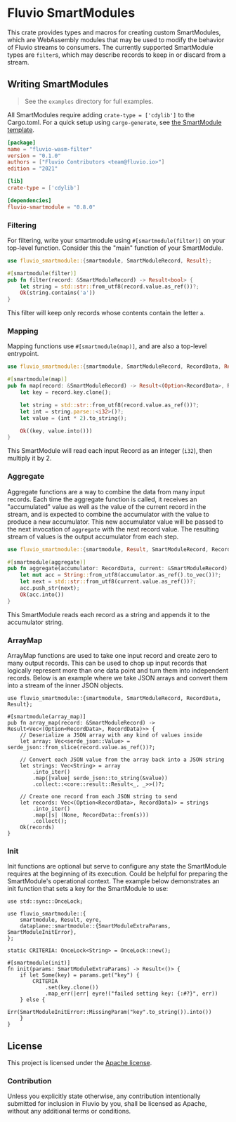 # Fluvio SmartModules

This crate provides types and macros for creating custom SmartModules,
which are WebAssembly modules that may be used to modify the behavior
of Fluvio streams to consumers. The currently supported SmartModule
types are `filter`s, which may describe records to keep in or discard
from a stream.

## Writing SmartModules

> See the `examples` directory for full examples.

All SmartModules require adding `crate-type = ['cdylib']` to the Cargo.toml.
For a quick setup using `cargo-generate`, see [the SmartModule template].

[the SmartModule template]: https://github.com/infinyon/fluvio-smartmodule-template

```toml
[package]
name = "fluvio-wasm-filter"
version = "0.1.0"
authors = ["Fluvio Contributors <team@fluvio.io>"]
edition = "2021"

[lib]
crate-type = ['cdylib']

[dependencies]
fluvio-smartmodule = "0.8.0"
```

### Filtering

For filtering, write your smartmodule using `#[smartmodule(filter)]` on your
top-level function. Consider this the "main" function of your SmartModule.

```rust
use fluvio_smartmodule::{smartmodule, SmartModuleRecord, Result};

#[smartmodule(filter)]
pub fn filter(record: &SmartModuleRecord) -> Result<bool> {
    let string = std::str::from_utf8(record.value.as_ref())?;
    Ok(string.contains('a'))
}
```

This filter will keep only records whose contents contain the letter `a`.

### Mapping

Mapping functions use `#[smartmodule(map)]`, and are also a top-level entrypoint.

```rust
use fluvio_smartmodule::{smartmodule, SmartModuleRecord, RecordData, Result};

#[smartmodule(map)]
pub fn map(record: &SmartModuleRecord) -> Result<(Option<RecordData>, RecordData)> {
    let key = record.key.clone();

    let string = std::str::from_utf8(record.value.as_ref())?;
    let int = string.parse::<i32>()?;
    let value = (int * 2).to_string();

    Ok((key, value.into()))
}
```

This SmartModule will read each input Record as an integer (`i32`), then multiply it by 2.

### Aggregate

Aggregate functions are a way to combine the data from many input records.
Each time the aggregate function is called, it receives an "accumulated" value
as well as the value of the current record in the stream, and is expected to
combine the accumulator with the value to produce a new accumulator. This new
accumulator value will be passed to the next invocation of `aggregate` with
the next record value. The resulting stream of values is the output accumulator
from each step.

```rust
use fluvio_smartmodule::{smartmodule, Result, SmartModuleRecord, RecordData};

#[smartmodule(aggregate)]
pub fn aggregate(accumulator: RecordData, current: &SmartModuleRecord) -> Result<RecordData> {
    let mut acc = String::from_utf8(accumulator.as_ref().to_vec())?;
    let next = std::str::from_utf8(current.value.as_ref())?;
    acc.push_str(next);
    Ok(acc.into())
}
```

This SmartModule reads each record as a string and appends it to the accumulator string.

### ArrayMap

ArrayMap functions are used to take one input record and create zero to many output records.
This can be used to chop up input records that logically represent more than one data point
and turn them into independent records. Below is an example where we take JSON arrays and
convert them into a stream of the inner JSON objects.

```ignore
use fluvio_smartmodule::{smartmodule, SmartModuleRecord, RecordData, Result};

#[smartmodule(array_map)]
pub fn array_map(record: &SmartModuleRecord) -> Result<Vec<(Option<RecordData>, RecordData)>> {
    // Deserialize a JSON array with any kind of values inside
    let array: Vec<serde_json::Value> = serde_json::from_slice(record.value.as_ref())?;

    // Convert each JSON value from the array back into a JSON string
    let strings: Vec<String> = array
        .into_iter()
        .map(|value| serde_json::to_string(&value))
        .collect::<core::result::Result<_, _>>()?;

    // Create one record from each JSON string to send
    let records: Vec<(Option<RecordData>, RecordData)> = strings
        .into_iter()
        .map(|s| (None, RecordData::from(s)))
        .collect();
    Ok(records)
}
```

### Init

Init functions are optional but serve to configure any state the SmartModule requires at the beginning of its execution. Could be helpful for preparing the SmartModule's operational context. The example below demonstrates an init function that sets a key for the SmartModule to use:

```ignore
use std::sync::OnceLock;

use fluvio_smartmodule::{
    smartmodule, Result, eyre,
    dataplane::smartmodule::{SmartModuleExtraParams, SmartModuleInitError},
};

static CRITERIA: OnceLock<String> = OnceLock::new();

#[smartmodule(init)]
fn init(params: SmartModuleExtraParams) -> Result<()> {
    if let Some(key) = params.get("key") {
        CRITERIA
            .set(key.clone())
            .map_err(|err| eyre!("failed setting key: {:#?}", err))
    } else {
        Err(SmartModuleInitError::MissingParam("key".to_string()).into())
    }
}
```

## License

This project is licensed under the [Apache license](LICENSE-APACHE).

### Contribution

Unless you explicitly state otherwise, any contribution intentionally submitted
for inclusion in Fluvio by you, shall be licensed as Apache, without any additional
terms or conditions.
